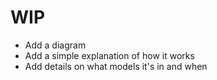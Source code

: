 # WIP

- Add a diagram
- Add a simple explanation of how it works
- Add details on what models it's in and when
